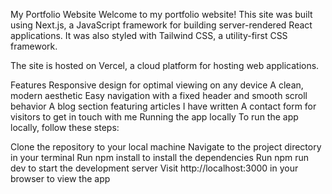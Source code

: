 My Portfolio Website
Welcome to my portfolio website! This site was built using Next.js, a JavaScript framework for building server-rendered React applications. It was also styled with Tailwind CSS, a utility-first CSS framework.

The site is hosted on Vercel, a cloud platform for hosting web applications.

Features
Responsive design for optimal viewing on any device
A clean, modern aesthetic
Easy navigation with a fixed header and smooth scroll behavior
A blog section featuring articles I have written
A contact form for visitors to get in touch with me
Running the app locally
To run the app locally, follow these steps:

Clone the repository to your local machine
Navigate to the project directory in your terminal
Run npm install to install the dependencies
Run npm run dev to start the development server
Visit http://localhost:3000 in your browser to view the app
